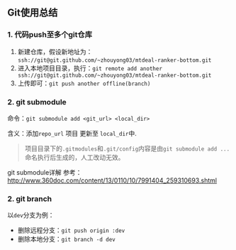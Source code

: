 ## Git使用总结

### 1. 代码push至多个git仓库

1. 新建仓库，假设新地址为：```ssh://git@git.github.com/~zhouyong03/mtdeal-ranker-bottom.git```
2. 进入本地项目目录，执行：```git remote add another ssh://git@git.github.com/~zhouyong03/mtdeal-ranker-bottom.git```
3. 上传即可：```git push another offline(branch)```

### 2. git submodule

命令：```git submodule add <git_url> <local_dir>```

含义：添加```repo_url``` 项目 更新至 ```local_dir```中.

> 项目目录下的```.gitmodules```和```.git/config```内容是由```git submodule add ...```命名执行后生成的，人工改动无效。

git submodule详解 参考： http://www.360doc.com/content/13/0110/10/7991404_259310693.shtml

### 2. git branch

以```dev```分支为例：

+ 删除远程分支：```git push origin :dev```
+ 删除本地分支：```git branch -d dev```